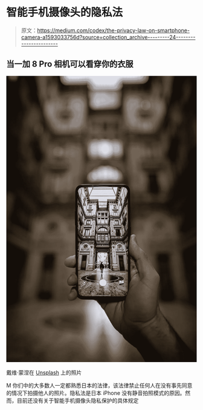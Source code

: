 # 智能手机摄像头的隐私法

> 原文：<https://medium.com/codex/the-privacy-law-on-smartphone-camera-a1593033756d?source=collection_archive---------24----------------------->

## 当一加 8 Pro 相机可以看穿你的衣服

![](img/e71c75a9daa9a99cb39fbff8a7cbe28b.png)

戴维·蒙涅在 [Unsplash](https://unsplash.com/photos/Oa87HmW6vds) 上的照片

M 你们中的大多数人一定都熟悉日本的法律，该法律禁止任何人在没有事先同意的情况下拍摄他人的照片。隐私法是日本 iPhone 没有静音拍照模式的原因。然而，目前还没有关于智能手机摄像头隐私保护的具体规定
